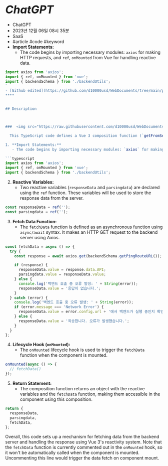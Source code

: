 # **<span style="font-size: 35px; font-style: italic;">ChatGPT</span>**


- ChatGPT  
- 2023년 12월 06일 08시 35분  
- SaaS  
- #article #code #keyword  
- **Import Statements:**
   - The code begins by importing necessary modules: `axios` for making HTTP requests, and `ref`, `onMounted` from Vue for handling reactive data.

```typescript
import axios from 'axios';
import { ref, onMounted } from 'vue';
import { backendSchema } from './backendUtils';
`  
- [Github edited](https://github.com/d10000usd/WebDocuments/tree/main/public/md/Gpt "깃허브")
**** 


## Description  



###  <img src="https://raw.githubusercontent.com/d10000usd/WebDocuments/main/public/icon/Team/40-goal.svg" width="50" height="50" />   

  This TypeScript code defines a Vue 3 composition function (`getFromServerData`) for making an asynchronous request to a backend server using Axios. Here's a breakdown of the code:

1. **Import Statements:**
   - The code begins by importing necessary modules: `axios` for making HTTP requests, and `ref`, `onMounted` from Vue for handling reactive data.

```typescript
import axios from 'axios';
import { ref, onMounted } from 'vue';
import { backendSchema } from './backendUtils';
```

2. **Reactive Variables:**
   - Two reactive variables (`responseData` and `parsingdata`) are declared using the `ref` function. These variables will be used to store the response data from the server.

```typescript
const responseData = ref('');
const parsingdata = ref('');
```

3. **Fetch Data Function:**
   - The `fetchData` function is defined as an asynchronous function using `async/await` syntax. It makes an HTTP GET request to the backend server using Axios.

```typescript
const fetchData = async () => {
  try {
    const response = await axios.get(backendSchema.getPingRouteURL());

    if (response) {
      responseData.value = response.data.API;
      parsingdata.value = responseData.value;
    } else {
      console.log('백엔드 호출 중 오류 발생: ' + String(error));
      responseData.value = '응답이 없습니다.';
    }
  } catch (error) {
    console.log('백엔드 호출 중 오류 발생: ' + String(error));
    if (error.message === 'Network Error') {
      responseData.value = error.config.url + '에서 백엔드가 실행 중인지 확인해주세요.';
    } else {
      responseData.value = '죄송합니다. 오류가 발생했습니다.';
    }
  }
};
```

4. **Lifecycle Hook (`onMounted`):**
   - The `onMounted` lifecycle hook is used to trigger the `fetchData` function when the component is mounted.

```typescript
onMounted(async () => {
  // fetchData()
});
```

5. **Return Statement:**
   - The composition function returns an object with the reactive variables and the `fetchData` function, making them accessible in the component using this composition.

```typescript
return {
  responseData,
  parsingdata,
  fetchData,
};
```

Overall, this code sets up a mechanism for fetching data from the backend server and handling the response using Vue 3's reactivity system. Note that the `fetchData` function is currently commented out in the `onMounted` hook, so it won't be automatically called when the component is mounted. Uncommenting this line would trigger the data fetch on component mount.
